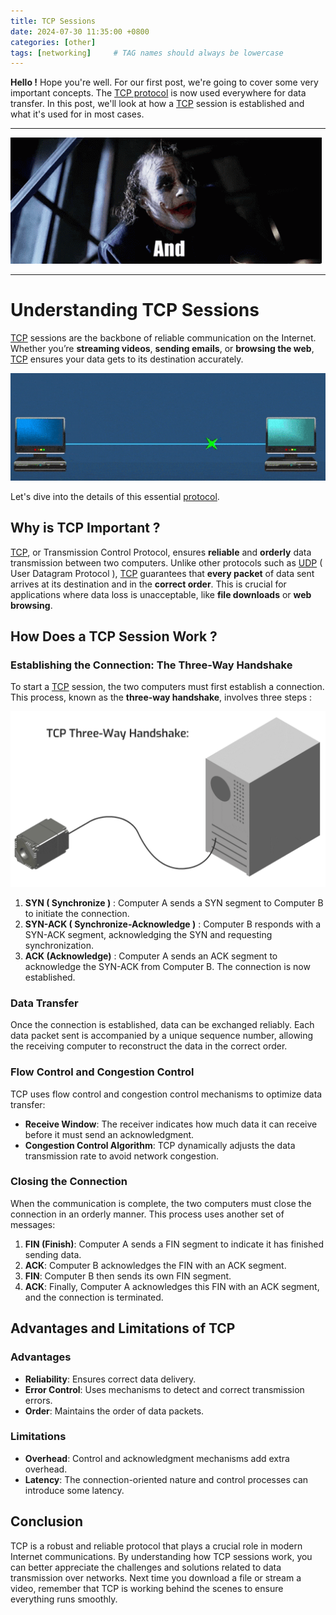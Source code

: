 ```yaml
---
title: TCP Sessions
date: 2024-07-30 11:35:00 +0800
categories: [other]
tags: [networking]     # TAG names should always be lowercase
---
```


**Hello !** Hope you're well. For our first post, we're going to cover some very important concepts. The [TCP protocol](https://en.m.wikipedia.org/wiki/Transmission_Control_Protocol) is now used everywhere for data transfer. In this post, we'll look at how a [TCP](https://en.m.wikipedia.org/wiki/Transmission_Control_Protocol) session is established and what it's used for in most cases. 

---

![herewego](/assets/img/IMG_2648.gif)

---

# Understanding TCP Sessions

[TCP](https://en.m.wikipedia.org/wiki/Transmission_Control_Protocol) sessions are the backbone of reliable communication on the Internet. Whether you’re **streaming videos**, **sending emails**, or **browsing the web**, [TCP](https://en.m.wikipedia.org/wiki/Transmission_Control_Protocol) ensures your data gets to its destination accurately. 

![datatransfer](/assets/img/IMG_2662.gif)

Let's dive into the details of this essential [protocol](https://www.cloudflare.com/en-gb/learning/network-layer/what-is-a-protocol/).

## Why is TCP Important ?

[TCP](https://en.m.wikipedia.org/wiki/Transmission_Control_Protocol), or Transmission Control Protocol, ensures **reliable** and **orderly** data transmission between two computers. Unlike other protocols such as [UDP](https://en.m.wikipedia.org/wiki/User_Datagram_Protocol) ( User Datagram Protocol ), [TCP](https://en.m.wikipedia.org/wiki/Transmission_Control_Protocol) guarantees that **every packet** of data sent arrives at its destination and in the **correct order**. This is crucial for applications where data loss is unacceptable, like **file downloads** or **web browsing**.

## How Does a TCP Session Work ?

### Establishing the Connection: The Three-Way Handshake

To start a [TCP](https://en.m.wikipedia.org/wiki/Transmission_Control_Protocol) session, the two computers must first establish a connection. This process, known as the **three-way handshake**, involves three steps :

![handshake](/assets/img/IMG_2664.gif)

1. **SYN ( Synchronize )** : Computer A sends a SYN segment to Computer B to initiate the connection.
2. **SYN-ACK ( Synchronize-Acknowledge )** : Computer B responds with a SYN-ACK segment, acknowledging the SYN and requesting synchronization.
3. **ACK (Acknowledge)** : Computer A sends an ACK segment to acknowledge the SYN-ACK from Computer B. The connection is now established.

### Data Transfer

Once the connection is established, data can be exchanged reliably. Each data packet sent is accompanied by a unique sequence number, allowing the receiving computer to reconstruct the data in the correct order.

### Flow Control and Congestion Control

TCP uses flow control and congestion control mechanisms to optimize data transfer:

- **Receive Window**: The receiver indicates how much data it can receive before it must send an acknowledgment.
- **Congestion Control Algorithm**: TCP dynamically adjusts the data transmission rate to avoid network congestion.

### Closing the Connection

When the communication is complete, the two computers must close the connection in an orderly manner. This process uses another set of messages:

1. **FIN (Finish)**: Computer A sends a FIN segment to indicate it has finished sending data.
2. **ACK**: Computer B acknowledges the FIN with an ACK segment.
3. **FIN**: Computer B then sends its own FIN segment.
4. **ACK**: Finally, Computer A acknowledges this FIN with an ACK segment, and the connection is terminated.

## Advantages and Limitations of TCP

### Advantages
- **Reliability**: Ensures correct data delivery.
- **Error Control**: Uses mechanisms to detect and correct transmission errors.
- **Order**: Maintains the order of data packets.

### Limitations
- **Overhead**: Control and acknowledgment mechanisms add extra overhead.
- **Latency**: The connection-oriented nature and control processes can introduce some latency.

## Conclusion

TCP is a robust and reliable protocol that plays a crucial role in modern Internet communications. By understanding how TCP sessions work, you can better appreciate the challenges and solutions related to data transmission over networks. Next time you download a file or stream a video, remember that TCP is working behind the scenes to ensure everything runs smoothly.
